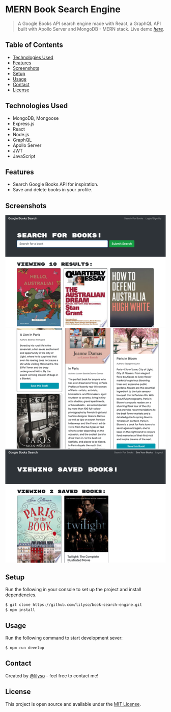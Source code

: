 # MERN Book Search Engine

> A Google Books API search engine made with React, a GraphQL API built with Apollo Server and MongoDB - MERN stack.
> Live demo [_here_](https://limitless-bastion-13348.herokuapp.com/).

## Table of Contents

- [Technologies Used](#technologies-used)
- [Features](#features)
- [Screenshots](#screenshots)
- [Setup](#setup)
- [Usage](#usage)
- [Contact](#contact)
- [License](#license)

## Technologies Used

- MongoDB, Mongoose
- Express.js
- React
- Node.js
- GraphQL
- Apollo Server
- JWT
- JavaScript

## Features

- Search Google Books API for inspiration.
- Save and delete books in your profile.

## Screenshots

![Homepage screenshot](./client/public/images/screenshot-home.png)
![Search Example screenshot](./client/public/images/screenshot-search.png)
![Logged In screenshot](./client/public/images/screenshot-user-login.png)

## Setup

Run the following in your console to set up the project and install dependencies.

```shell
$ git clone https://github.com/lilyso/book-search-engine.git
$ npm install
```

## Usage

Run the following command to start development sever:

```shell
$ npm run develop
```

## Contact

Created by [@lilyso](https://github.com/lilyso) - feel free to contact me!

## License

This project is open source and available under the [MIT License](LICENSE).
